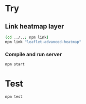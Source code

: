 # Try

## Link heatmap layer

```bash
(cd ../..; npm link)
npm link "leaflet-advanced-heatmap"
```

### Compile and run server

```bash
npm start
```

# Test

```bash
npm test
```
